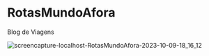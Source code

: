 # RotasMundoAfora
  Blog de Viagens

![screencapture-localhost-RotasMundoAfora-2023-10-09-18_16_12](https://github.com/Jose-augusto-git/RotasMundoAfora/assets/73261477/be6d250d-76a8-4868-bba5-f27506b572af)
